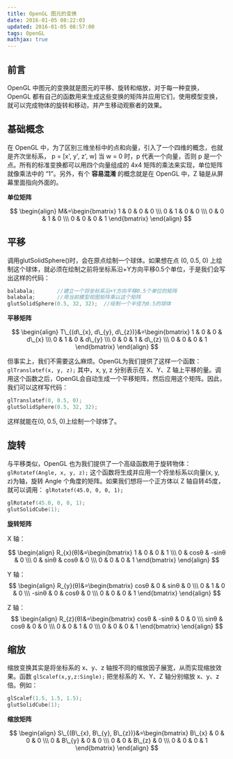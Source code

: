 ```yaml
---
title: OpenGL 图元的变换
date: 2016-01-05 08:22:03
updated: 2016-01-05 08:57:00
tags: OpenGL
mathjax: true
---
```


## 前言
OpenGL 中图元的变换就是图元的平移、旋转和缩放，对于每一种变换，OpenGL 都有自己的函数用来生成这些变换的矩阵并应用它们，使用模型变换，就可以完成物体的旋转和移动，并产生移动观察者的效果。

<!-- more -->

## 基础概念

在 OpenGL 中，为了区别三维坐标中的点和向量，引入了一个四维的概念，也就是齐次坐标系， p = [x', y', z', w] 当 w = 0 时，p 代表一个向量，否则 p 是一个点。所有的标准变换都可以用四个向量组成的 4x4 矩阵的乘法来实现，单位矩阵就像乘法中的 “1”。另外，有个 **容易混淆** 的概念就是在 OpenGL 中，Z 轴是从屏幕里面指向外面的。

**单位矩阵**

$$
	\begin{align}
		M&=\begin{bmatrix}
		1 & 0 & 0 & 0 \\\ 
		0 & 1 & 0 & 0 \\\ 
		0 & 0 & 1 & 0 \\\ 
		0 & 0 & 0 & 1
		\end{bmatrix}
	\end{align}
$$

## 平移

调用glutSolidSphere()时，会在原点绘制一个球体。如果想在点 (0, 0.5, 0) 上绘制这个球体，就必须在绘制之前将坐标系沿+Y方向平移0.5个单位，于是我们会写出这样的代码：     

``` c
balabala;       //建立一个将坐标系沿+Y方向平移0.5个单位的矩阵 
balabala;       //用当前模型视图矩阵乘以这个矩阵
glutSolidSphere(0.5, 32, 32);  //绘制一个半径为0.5的球体
```

**平移矩阵**

$$
	\begin{align}
		T\_{(d\_{x}, d\_{y}, d\_{z})}&=\begin{bmatrix}
		1 & 0 & 0 & d\_{x} \\\ 
		0 & 1 & 0 & d\_{y} \\\ 
		0 & 0 & 1 & d\_{z} \\\ 
		0 & 0 & 0 & 1
		\end{bmatrix}
	\end{align}
$$

但事实上，我们不需要这么麻烦。OpenGL为我们提供了这样一个函数： `glTranslatef(x, y, z);` 其中，x, y, z 分别表示在 X、Y、Z 轴上平移的量。调用这个函数之后，OpenGL会自动生成一个平移矩阵，然后应用这个矩阵。因此，我们可以这样写代码：

``` c
glTranslatef(0, 0.5, 0);     
glutSolidSphere(0.5, 32, 32);
```

这样就能在(0, 0.5, 0)上绘制一个球体了。

## 旋转

与平移类似，OpenGL 也为我们提供了一个高级函数用于旋转物体： `glRotatef(Angle, x, y, z);` 这个函数将生成并应用一个将坐标系以向量(x, y, z)为轴，旋转 Angle 个角度的矩阵。如果我们想将一个正方体以 Z 轴自转45度，就可以调用： `glRotatef(45.0, 0, 0, 1);`

``` c
glRotatef(45.0, 0, 0, 1);
glutSolidCube(1);
```

**旋转矩阵**

X 轴：

$$
	\begin{align}
		R_{x}(θ)&=\begin{bmatrix}
		1 & 0 & 0 & 1 \\\ 
		0 & cosθ & -sinθ & 0 \\\ 
		0 & sinθ & cosθ & 0 \\\ 
		0 & 0 & 0 & 1
		\end{bmatrix}
	\end{align}
$$

Y 轴：
$$
	\begin{align}
		R_{y}(θ)&=\begin{bmatrix}
		cosθ & 0 & sinθ & 0 \\\ 
		0 & 1 & 0 & 0 \\\ 
		-sinθ & 0 & cosθ & 0 \\\ 
		0 & 0 & 0 & 1
		\end{bmatrix}
	\end{align}
$$

Z 轴：
$$
\begin{align}
		R_{z}(θ)&=\begin{bmatrix}
		cosθ & -sinθ & 0 & 0 \\\ 
		sinθ & cosθ & 0 & 0 \\\ 
		0 & 0 & 1 & 0 \\\ 
		0 & 0 & 0 & 1
		\end{bmatrix}
	\end{align}
$$

## 缩放

缩放变换其实是将坐标系的 x、y、z 轴按不同的缩放因子展宽，从而实现缩放效果。函数 `glScalef(x,y,z:Single);` 把坐标系的 X、Y、Z 轴分别缩放 x、y、z 倍。例如：      

``` c
glScalef(1.5, 1.5, 1.5);
glutSolidCube(1);
```
**缩放矩阵**

$$
\begin{align}
		S\_{(B\_{x}, B\_{y}, B\_{z})}&=\begin{bmatrix}
		B\_{x} & 0 & 0 & 0 \\\ 
		0 & B\_{y} & 0 & 0 \\\ 
		0 & 0 & B\_{z} & 0 \\\ 
		0 & 0 & 0 & 1
		\end{bmatrix}
	\end{align}
$$

